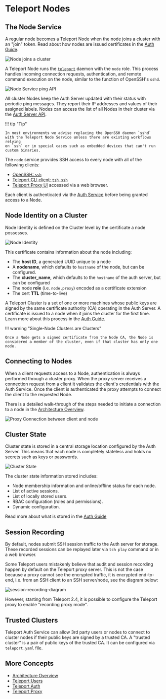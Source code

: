 # Teleport Nodes

## The Node Service

A regular node becomes a Teleport Node when the node joins a cluster with an
"join" token. Read about how nodes are issued certificates in the
[Auth Guide](teleport-auth.md#issuing-node-certificates).

![Node joins a cluster](../img/node_join.svg)

A Teleport Node runs the [`teleport`](../cli-docs.md#teleport) daemon with the
`node` role. This process handles incoming connection requests, authentication,
and remote command execution on the node, similar to the function of OpenSSH's
`sshd`.

![Node Service ping API](../img/node_service_api.svg)

All cluster Nodes keep the Auth Server updated with their status with periodic
ping messages. They report their IP addresses and values of their assigned
labels. Nodes can access the list of all Nodes in their cluster via the
[Auth Server API](teleport-auth.md#auth-api).

!!! tip "Tip"

    In most environments we advise replacing the OpenSSH daemon `sshd`
    with the Teleport Node Service unless there are existing workflows relying
    on `ssh` or in special cases such as embedded devices that can't run
    custom binaries.

The `node` service provides SSH access to every node with all of the following clients:

* [OpenSSH: `ssh`](../admin-guide.md#using-teleport-with-openssh)
* [Teleport CLI client: `tsh ssh`](../cli-docs.md#tsh-ssh)
* [Teleport Proxy UI](teleport-proxy.md#web-to-ssh-proxy) accessed via a web browser.

Each client is authenticated via the [Auth Service](teleport-auth.md#authentication-in-teleport) before being granted access to a Node.

## Node Identity on a Cluster

Node Identity is defined on the Cluster level by the certificate a node possesses.

![Node Identity](../img/node_identity.svg)

This certificate contains information about the node including:

* The **host ID**, a generated UUID unique to a node
* A **nodename**, which defaults to `hostname` of the node, but can be configured.
* The **cluster_name**, which defaults to the `hostname` of the auth server, but can be configured
* The node **role** (i.e. `node,proxy`) encoded as a certificate extension
* The cert **TTL** (time-to-live)

A Teleport Cluster is a set of one or more machines whose public keys are signed
by the same certificate authority (CA) operating in the Auth Server. A
certificate is issued to a node when it joins the cluster for the first time.
Learn more about this process in the [Auth
Guide](teleport-auth.md#authentication-in-teleport).

!!! warning "Single-Node Clusters are Clusters"

    Once a Node gets a signed certificate from the Node CA, the Node is considered a member of the cluster, even if that cluster has only one node.

## Connecting to Nodes

When a client requests access to a Node, authentication is always performed
through a cluster proxy. When the proxy server receives a connection request
from a client it validates the client's credentials with the Auth Service. Once
the client is authenticated the proxy attempts to connect the client to the
requested Node.

There is a detailed walk-through of the steps needed to initiate a connection to
a node in the [Architecture Overview](teleport-architecture-overview.md).

![Proxy Connection between client and node](../img/proxy_client_connect.svg)

## Cluster State

Cluster state is stored in a central storage location configured by the Auth
Server. This means that each node is completely stateless and holds no secrets
such as keys or passwords.

![Cluster State](../img/cluster_state.svg)

The cluster state information stored includes:

* Node membership information and online/offline status for each node.
* List of active sessions.
* List of locally stored users.
* RBAC configuration (roles and permissions).
* Dynamic configuration.

Read more about what is stored in the [Auth Guide](teleport-auth.md#auth-state)

## Session Recording

By default, nodes submit SSH session traffic to the Auth server
for storage. These recorded sessions can be replayed later via `tsh play`
command or in a web browser.

Some Teleport users mistakenly believe that audit and session recording happen
by default on the Teleport proxy server. This is not the case because a proxy
cannot see the encrypted traffic, it is encrypted end-to-end, i.e. from an SSH
client to an SSH server/node, see the diagram below:

![session-recording-diagram](../img/session-recording.svg)

However, starting from Teleport 2.4, it is possible to configure the
Teleport proxy to enable "recording proxy mode".

## Trusted Clusters

Teleport Auth Service can allow 3rd party users or nodes to connect to cluster
nodes if their public keys are signed by a trusted CA. A "trusted cluster" is a
pair of public keys of the trusted CA. It can be configured via `teleport.yaml`
file.

<!-- TODO: incomplete, write more on this -->

## More Concepts

* [Architecture Overview](teleport-architecture-overview.md)
* [Teleport Users](teleport-users.md)
* [Teleport Auth](teleport-auth.md)
* [Teleport Proxy](teleport-proxy.md)
